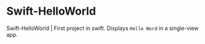 # Swift-HelloWorld
Swift-HelloWorld | First project in swift. Displays `Hello Word` in a single-view app.
